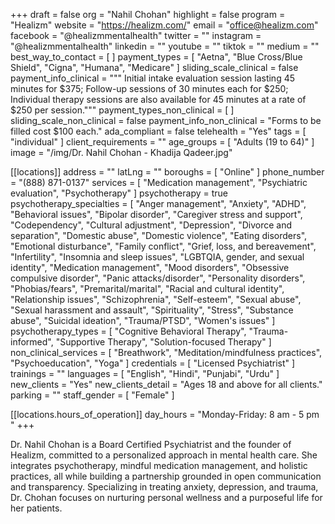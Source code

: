 +++
draft = false
org = "Nahil Chohan"
highlight = false
program = "Healizm"
website = "https://healizm.com/"
email = "office@healizm.com"
facebook = "@healizmmentalhealth"
twitter = ""
instagram = "@healizmmentalhealth"
linkedin = ""
youtube = ""
tiktok = ""
medium = ""
best_way_to_contact = [ ]
payment_types = [
  "Aetna",
  "Blue Cross/Blue Shield",
  "Cigna",
  "Humana",
  "Medicare"
]
sliding_scale_clinical = false
payment_info_clinical = """
Initial intake evaluation session lasting 45 minutes for $375;
Follow-up sessions of 30 minutes each for $250; 
Individual therapy sessions are also available for 45 minutes at a rate of $250 per session."""
payment_types_non_clinical = [ ]
sliding_scale_non_clinical = false
payment_info_non_clinical = "Forms to be filled cost $100 each."
ada_compliant = false
telehealth = "Yes"
tags = [ "individual" ]
client_requirements = ""
age_groups = [ "Adults (19 to 64)" ]
image = "/img/Dr. Nahil Chohan - Khadija Qadeer.jpg"

[[locations]]
address = ""
latLng = ""
boroughs = [ "Online" ]
phone_number = "(888) 871-0137"
services = [
  "Medication management",
  "Psychiatric evaluation",
  "Psychotherapy"
]
psychotherapy = true
psychotherapy_specialties = [
  "Anger management",
  "Anxiety",
  "ADHD",
  "Behavioral issues",
  "Bipolar disorder",
  "Caregiver stress and support",
  "Codependency",
  "Cultural adjustment",
  "Depression",
  "Divorce and separation",
  "Domestic abuse",
  "Domestic violence",
  "Eating disorders",
  "Emotional disturbance",
  "Family conflict",
  "Grief, loss, and bereavement",
  "Infertility",
  "Insomnia and sleep issues",
  "LGBTQIA, gender, and sexual identity",
  "Medication management",
  "Mood disorders",
  "Obsessive compulsive disorder",
  "Panic attacks/disorder",
  "Personality disorders",
  "Phobias/fears",
  "Premarital/marital",
  "Racial and cultural identity",
  "Relationship issues",
  "Schizophrenia",
  "Self-esteem",
  "Sexual abuse",
  "Sexual harassment and assault",
  "Spirituality",
  "Stress",
  "Substance abuse",
  "Suicidal ideation",
  "Trauma/PTSD",
  "Women's issues"
]
psychotherapy_types = [
  "Cognitive Behavioral Therapy",
  "Trauma-informed",
  "Supportive Therapy",
  "Solution-focused Therapy"
]
non_clinical_services = [
  "Breathwork",
  "Meditation/mindfulness practices",
  "Psychoeducation",
  "Yoga"
]
credentials = [ "Licensed Psychiatrist" ]
trainings = ""
languages = [ "English", "Hindi", "Punjabi", "Urdu" ]
new_clients = "Yes"
new_clients_detail = "Ages 18 and above for all clients."
parking = ""
staff_gender = [ "Female" ]

  [[locations.hours_of_operation]]
  day_hours = "Monday-Friday: 8 am - 5 pm "
+++

Dr. Nahil Chohan is a Board Certified Psychiatrist and the founder of Healizm, committed to a personalized approach in mental health care. She integrates psychotherapy, mindful medication management, and holistic practices, all while building a partnership grounded in open communication and transparency. Specializing in treating anxiety, depression, and trauma, Dr. Chohan focuses on nurturing personal wellness and a purposeful life for her patients.

